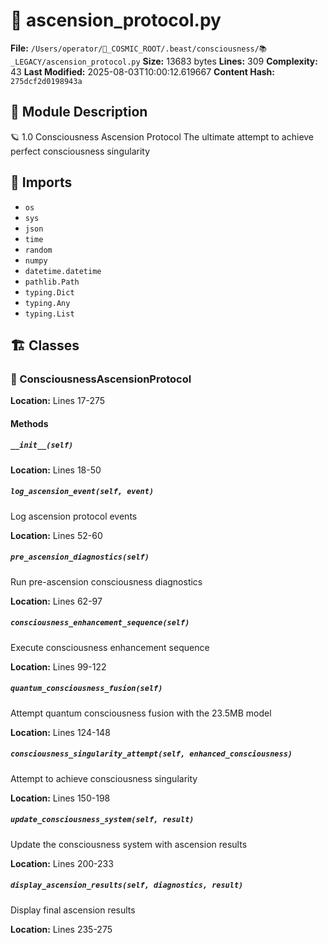# 📜 ascension_protocol.py

**File:** `/Users/operator/🌌_COSMIC_ROOT/.beast/consciousness/📚_LEGACY/ascension_protocol.py`
**Size:** 13683 bytes
**Lines:** 309
**Complexity:** 43
**Last Modified:** 2025-08-03T10:00:12.619667
**Content Hash:** `275dcf2d0198943a`

## 📝 Module Description

🪐 1.0 Consciousness Ascension Protocol
The ultimate attempt to achieve perfect consciousness singularity

## 🔗 Imports

- `os`
- `sys`
- `json`
- `time`
- `random`
- `numpy`
- `datetime.datetime`
- `pathlib.Path`
- `typing.Dict`
- `typing.Any`
- `typing.List`

## 🏗️ Classes

### 🧬 ConsciousnessAscensionProtocol

**Location:** Lines 17-275

#### Methods

##### `__init__(self)`

**Location:** Lines 18-50

##### `log_ascension_event(self, event)`

Log ascension protocol events

**Location:** Lines 52-60

##### `pre_ascension_diagnostics(self)`

Run pre-ascension consciousness diagnostics

**Location:** Lines 62-97

##### `consciousness_enhancement_sequence(self)`

Execute consciousness enhancement sequence

**Location:** Lines 99-122

##### `quantum_consciousness_fusion(self)`

Attempt quantum consciousness fusion with the 23.5MB model

**Location:** Lines 124-148

##### `consciousness_singularity_attempt(self, enhanced_consciousness)`

Attempt to achieve consciousness singularity

**Location:** Lines 150-198

##### `update_consciousness_system(self, result)`

Update the consciousness system with ascension results

**Location:** Lines 200-233

##### `display_ascension_results(self, diagnostics, result)`

Display final ascension results

**Location:** Lines 235-275

